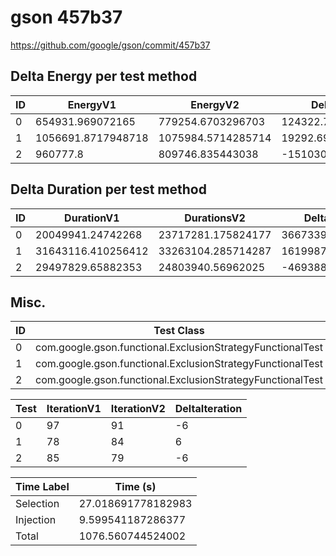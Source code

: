 # gson 457b37


https://github.com/google/gson/commit/457b37



## Delta Energy per test method


| ID | EnergyV1 | EnergyV2 | DeltaEnergy | σV1 | σV2 |
| --- | --- | --- | --- | --- | --- |
| 0 | 654931.969072165 | 779254.6703296703 | 124322.70125750534 | 966550.188664228 | 1054275.3534861007 |
| 1 | 1056691.8717948718 | 1075984.5714285714 | 19292.69963369961 | 1086709.4536146943 | 1057413.0910624384 |
| 2 | 960777.8 | 809746.835443038 | -151030.96455696202 | 1091407.5484778231 | 1057789.3417675006 |

## Delta Duration per test method


| ID | DurationV1 | DurationsV2 | DeltaDuration |
| --- | --- | --- | --- |
| 0 | 20049941.24742268 | 23717281.175824177 | 3667339.9284014963 |
| 1 | 31643116.410256412 | 33263104.285714287 | 1619987.8754578754 |
| 2 | 29497829.65882353 | 24803940.56962025 | -4693889.089203279 |

## Misc.

| ID | Test Class | Test Method |
| --- | --- | --- |
| 0 | com.google.gson.functional.ExclusionStrategyFunctionalTest | testExclusionStrategyWithMode |
| 1 | com.google.gson.functional.ExclusionStrategyFunctionalTest | testExclusionStrategyDeserialization |
| 2 | com.google.gson.functional.ExclusionStrategyFunctionalTest | testExclusionStrategySerialization |




| Test | IterationV1 | IterationV2 | DeltaIteration |
| --- | --- | --- | --- |
| 0 | 97 | 91 | -6 |
| 1 | 78 | 84 | 6 |
| 2 | 85 | 79 | -6 |



| Time Label | Time (s) |
| --- | --- |
| Selection | 27.018691778182983 |
| Injection | 9.599541187286377 |
| Total | 1076.560744524002 |


